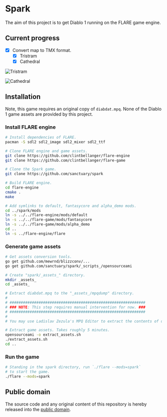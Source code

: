 # Spark

The aim of this project is to get Diablo 1 running on the FLARE game engine.

## Current progress

* [x] Convert map to TMX format.
    - [x] Tristram
    - [x] Cathedral

![Tristram](http://oi65.tinypic.com/juk2ed.jpg)

![Cathedral](http://oi68.tinypic.com/iof5es.jpg)

## Installation

Note, this game requires an original copy of `diabdat.mpq`. None of the Diablo 1 game assets are provided by this project.

### Install FLARE engine

```bash
# Install dependencies of FLARE.
pacman -S sdl2 sdl2_image sdl2_mixer sdl2_ttf

# Clone FLARE engine and game assets.
git clone https://github.com/clintbellanger/flare-engine
git clone https://github.com/clintbellanger/flare-game

# Clone the Spark game.
git clone https://github.com/sanctuary/spark

# Build FLARE engine.
cd flare-engine
cmake .
make

# Add symlinks to default, fantasycore and alpha_demo mods.
cd ../spark/mods
ln -s ../../flare-engine/mods/default
ln -s ../../flare-game/mods/fantasycore
ln -s ../../flare-game/mods/alpha_demo
cd ..
ln -s ../flare-engine/flare
```

### Generate game assets

```bash
# Get assets conversion tools.
go get github.com/mewrnd/blizzconv/...
go get github.com/sanctuary/spark/_scripts_/opensourceami

# Create "spark/_assets_" directory.
mkdir _assets_
cd _assets_

# Extract diabdat.mpq to the "_assets_/mpqdump" directory.
#
# #############################################################
# ### NOTE: This step requires manual intervention for now. ###
# #############################################################
#
# You may use Ladislav Zezula's MPQ Editor to extract the contents of diabdat.mpq.

# Extract game assets. Takes roughly 5 minutes.
opensourceami -o extract_assets.sh
./extract_assets.sh
cd ..
```

### Run the game

```bash
# Standing in the spark directory, run `./flare --mods=spark`
# to start the game.
./flare --mods=spark
```

## Public domain

The source code and any original content of this repository is hereby released into the [public domain].

[public domain]: https://creativecommons.org/publicdomain/zero/1.0/
